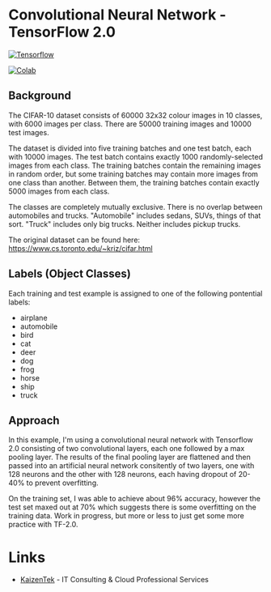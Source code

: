 # Convolutional Neural Network - TensorFlow 2.0 

[![Tensorflow](https://encrypted-tbn0.gstatic.com/images?q=tbn:ANd9GcT7b9ZDD7lMdkByT-f_RCAqSQYqnq_CpgD16IFrwfmUwWCmdt7H)](https://colab.research.google.com/github/JohnAntonusMaximus/convolutional-neural-network/blob/master/Convolutional_Neural_Network_TensorFlow_2_0_.ipynb)

[![Colab](https://camo.githubusercontent.com/52feade06f2fecbf006889a904d221e6a730c194/68747470733a2f2f636f6c61622e72657365617263682e676f6f676c652e636f6d2f6173736574732f636f6c61622d62616467652e737667)](https://colab.research.google.com/github/JohnAntonusMaximus/convolutional-neural-network/blob/master/Convolutional_Neural_Network_TensorFlow_2_0_.ipynb)

## Background

The CIFAR-10 dataset consists of 60000 32x32 colour images in 10 classes, with 6000 images per class. There are 50000 training images and 10000 test images. 

The dataset is divided into five training batches and one test batch, each with 10000 images. The test batch contains exactly 1000 randomly-selected images from each class. The training batches contain the remaining images in random order, but some training batches may contain more images from one class than another. Between them, the training batches contain exactly 5000 images from each class.  

The classes are completely mutually exclusive. There is no overlap between automobiles and trucks. "Automobile" includes sedans, SUVs, things of that sort. "Truck" includes only big trucks. Neither includes pickup trucks.

The original dataset can be found here:
https://www.cs.toronto.edu/~kriz/cifar.html


## Labels (Object Classes)

Each training and test example is assigned to one of the following pontential labels:

- airplane										
- automobile										
- bird										
- cat										
- deer										
- dog										
- frog										
- horse										
- ship										
- truck										



## Approach

In this example, I'm using a convolutional neural network with Tensorflow 2.0 consisting of two convolutional layers, each one followed by a max pooling layer. The results of the final pooling layer are flattened and then passed into an artificial neural network consitently of two layers, one with 128 neurons and the other with 128 neurons, each having dropout of 20-40% to prevent overfitting. 

On the training set, I was able to achieve about 96% accuracy, however the test set maxed out at 70% which suggests there is some overfitting on the training data. Work in progress, but more or less to just get some more practice with TF-2.0. 


# Links

* [KaizenTek](http://www.kaizentek.io) - IT Consulting & Cloud Professional Services  



